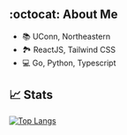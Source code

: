 ## :octocat: About Me

- 📚 UConn, Northeastern
- 🏞️ ReactJS, Tailwind CSS
- 💻 Go, Python, Typescript

<!--
**DennisPing/DennisPing** is a ✨ _special_ ✨ repository because its `README.md` (this file) appears on your GitHub profile.

Here are some ideas to get you started:

- 🔭 I’m currently working on ...
- 🌱 I’m currently learning ...
- 👯 I’m looking to collaborate on ...
- 🤔 I’m looking for help with ...
- 💬 Ask me about ...
- 📫 How to reach me: ...
- 😄 Pronouns: ...
- ⚡ Fun fact: ...
-->

## 📈 Stats

[![Top Langs](https://github-readme-stats.vercel.app/api/top-langs/?username=dennisping&theme=nord&langs_count=5)](https://github.com/anuraghazra/github-readme-stats)

